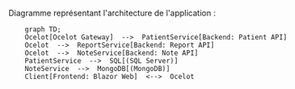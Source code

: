 Diagramme représentant l'architecture de l'application :
```mermaid
	graph TD;
	Ocelot[Ocelot Gateway]  -->  PatientService[Backend: Patient API]
	Ocelot  -->  ReportService[Backend: Report API]
	Ocelot  -->  NoteService[Backend: Note API]
	PatientService  -->  SQL[(SQL Server)]
	NoteService  -->  MongoDB[(MongoDB)]
	Client[Frontend: Blazor Web]  <-->  Ocelot
```
